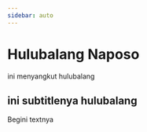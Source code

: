 ```yaml
---
sidebar: auto
---
```

<cipi></cipi>
# Hulubalang Naposo

ini menyangkut hulubalang

## ini subtitlenya hulubalang

Begini textnya
